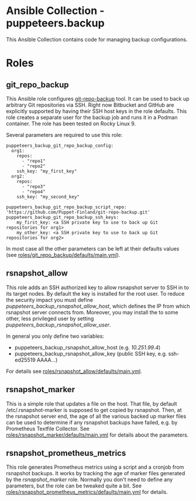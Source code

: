 # Ansible Collection - puppeteers.backup

This Ansible Collection contains code for managing backup configurations.

# Roles

## git_repo_backup

This Ansible role configures
[git-repo-backup](https://github.com/Puppet-Finland/git-repo-backup) tool. It
can be used to back up arbitrary Git repositories via SSH. Right now Bitbucket
and GitHub are explicitly supported by having their SSH host keys in the role
defaults. This role creates a separate user for the backup job and runs it in
a Podman container. The role has been tested on Rocky Linux 9.

Several parameters are required to use this role:

```
puppeteers_backup_git_repo_backup_config:
  org1:
    repos:
      - "repo1"
      - "repo2"
    ssh_key: "my_first_key"
  org2:
    repos:
      - "repo3"
      - "repo4"
    ssh_key: "my_second_key"

puppeteers_backup_git_repo_backup_script_repo: 'https://github.com/Puppet-Finland/git-repo-backup.git'
puppeteers_backup_git_repo_backup_ssh_keys:
    my_first_key: <a SSH private key to use to back up Git repositories for org1>
    my_other_key: <a SSH private key to use to back up Git repositories for org2>
```

In most case all the other parameters can be left at their defaults values (see
[roles/git_repo_backup/defaults/main.yml](roles/git_repo_backup/defaults/main.yml)).

## rsnapshot_allow

This role adds an SSH authorized key to allow rsnapshot server to SSH in to its
target nodes. By default the key is installed for the root user. To reduce the
security impact you must define *puppeteers_backup_rsnapshot_allow_host*, which
defines the IP from which rsnapshot server connects from. Moreover, you may
install the to some other, less privileged user by setting
*puppeteers_backup_rsnapshot_allow_user*.

In general you only define two variables:

* puppeteers_backup_rsnapshot_allow_host (e.g. *10.251.99.4*)
* puppeteers_backup_rsnapshot_allow_key (public SSH key, e.g. ssh-ed25519 AAAA...)

For details see
[roles/rsnapshot_allow/defaults/main.yml](roles/rsnapshot_allow/defaults/main.yml).

## rsnapshot_marker

This is a simple role that updates a file on the host. That file, by default
/etc/.rsnapshot-marker is supposed to get copied by rsnapshot. Then, at the
rsnapshot server end, the age of all the various backed up marker files can be
used to determine if any rsnapshot backups have failed, e.g. by Prometheus
Textfile Collector. See
[roles/rsnapshot_marker/defaults/main.yml](roles/rsnapshot_marker/defaults/main.yml)
for details about the parameters.

## rsnapshot_prometheus_metrics

This role generates Prometheus metrics using a script and a cronjob from
rsnapshot backups. It works by tracking the age of marker files generated by
the *rsnapshot_marker* role. Normally you don't need to define any parameters, but the role can be tweaked quite a bit. See
[roles/rsnapshot_prometheus_metrics/defaults/main.yml](roles/rsnapshot_prometheus_metrics/defaults/main.yml)
for details.
